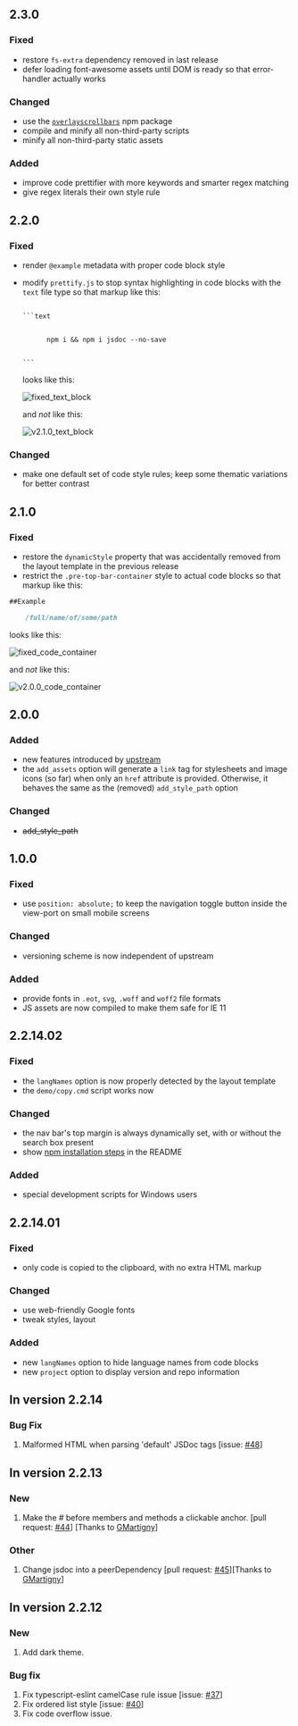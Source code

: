 ## 2.3.0

### Fixed
- restore `fs-extra` dependency removed in last release
- defer loading font-awesome assets until DOM is ready so that
  error-handler actually works

### Changed
- use the [`overlayscrollbars`][] npm package
- compile and minify all non-third-party scripts
- minify all non-third-party static assets

[`overlayscrollbars`]: https://www.npmjs.com/package/overlayscrollbars

### Added
- improve code prettifier with more keywords and smarter regex matching
- give regex literals their own style rule

## 2.2.0

### Fixed
- render `@example` metadata with proper code block style
- modify `prettify.js` to stop syntax highlighting in code blocks with
  the `text` file type so that markup like this:

  <code>
  &#96;&#96;&#96;text<br/><br/>
        npm i && npm i jsdoc --no-save</br><br/>
  &#96;&#96;&#96;
  </code>

  looks like this:

  ![fixed_text_block](https://raw.githubusercontent.com/rdipardo/clean-jsdoc-theme/master/.github/img/v2.2.0/after.png)

  and _not_ like this:

  ![v2.1.0_text_block](https://raw.githubusercontent.com/rdipardo/clean-jsdoc-theme/master/.github/img/v2.2.0/before.png)

### Changed
- make one default set of code style rules; keep some thematic variations
  for better contrast

## 2.1.0

### Fixed
- restore the `dynamicStyle` property that was accidentally removed
  from the layout template in the previous release
- restrict the `.pre-top-bar-container` style to actual code blocks so
  that markup like this:

```markdown
##Example

    /full/name/of/some/path
```

  looks like this:

  ![fixed_code_container](https://raw.githubusercontent.com/rdipardo/clean-jsdoc-theme/master/.github/img/v2.1.0/after.png)

  and _not_ like this:

  ![v2.0.0_code_container](https://raw.githubusercontent.com/rdipardo/clean-jsdoc-theme/master/.github/img/v2.1.0/before.png)

## 2.0.0

### Added
- new features introduced by [upstream][]
- the `add_assets` option will generate a `link` tag for stylesheets and
  image icons (so far) when only an `href` attribute is provided.
  Otherwise, it behaves the same as the (removed) `add_style_path` option

### Changed
- ~~add_style_path~~

## 1.0.0

### Fixed
- use `position: absolute;` to keep the navigation toggle button inside
  the view-port on small mobile screens

### Changed
- versioning scheme is now independent of upstream

### Added
- provide fonts in `.eot`, `svg`, `.woff` and `woff2` file formats
- JS assets are now compiled to make them safe for IE 11

## 2.2.14.02

### Fixed
- the `langNames` option is now properly detected by the layout template
- the `demo/copy.cmd` script works now

### Changed
- the nav bar's top margin is always dynamically set, with or without the search box present
- show [npm installation steps][] in the README

### Added
-  special development scripts for Windows users

## 2.2.14.01

### Fixed
- only code is copied to the clipboard, with no extra HTML markup

### Changed
- use web-friendly Google fonts
- tweak styles, layout

### Added
- new `langNames` option to hide language names from code blocks
- new `project` option to display version and repo information

## In version 2.2.14

### Bug Fix

1.  Malformed HTML when parsing 'default' JSDoc tags [issue: [#48](https://github.com/ankitskvmdam/clean-jsdoc-theme/issues/48)]

## In version 2.2.13

### New

1.  Make the # before members and methods a clickable anchor. [pull request: [#44](https://github.com/ankitskvmdam/clean-jsdoc-theme/pull/44)] [Thanks to [GMartigny](https://github.com/GMartigny)]

### Other

1.  Change jsdoc into a peerDependency [pull request: [#45](https://github.com/ankitskvmdam/clean-jsdoc-theme/pull/45)][Thanks to [GMartigny](https://github.com/GMartigny)]

## In version 2.2.12

### New

1.  Add dark theme.

### Bug fix

1.  Fix typescript-eslint camelCase rule issue [issue: [#37](https://github.com/ankitskvmdam/clean-jsdoc-theme/issues/37)]
1.  Fix ordered list style [issue: [#40](https://github.com/ankitskvmdam/clean-jsdoc-theme/issues/40)]
1.  Fix code overflow issue.

[upstream]: https://github.com/ankitskvmdam/clean-jsdoc-theme/commits/master
[npm installation steps]: https://github.com/rdipardo/clean-jsdoc-theme#quick-start
